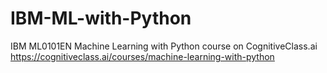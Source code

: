 # IBM-ML-with-Python
IBM ML0101EN Machine Learning with Python course on CognitiveClass.ai
https://cognitiveclass.ai/courses/machine-learning-with-python

